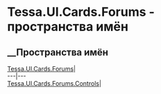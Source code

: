# Tessa.UI.Cards.Forums - пространства имён
## __Пространства имён
[Tessa.UI.Cards.Forums](N_Tessa_UI_Cards_Forums.htm)|  
---|---  
[Tessa.UI.Cards.Forums.Controls](N_Tessa_UI_Cards_Forums_Controls.htm)|
